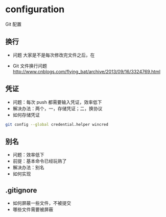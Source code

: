# configuration

Git 配置

## 换行

- 问题
  大家是不是每次修改完文件之后，在

- Git 文件换行问题  
  http://www.cnblogs.com/flying_bat/archive/2013/09/16/3324769.html  

## 凭证

- 问题：每次 push 都需要输入凭证，效率低下
- 解决办法：两个，一，存储凭证；二，换协议
- 如何存储凭证

```bash
git config --global credential.helper wincred
```
## 别名

- 问题：效率低下
- 前提：基本命令已经玩熟了
- 解决办法：别名
- 如何实现


## .gitignore

- 如何屏蔽一些文件，不被提交  
- 哪些文件需要被屏蔽  

